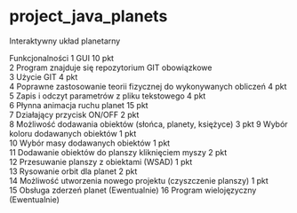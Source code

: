 # project_java_planets
Interaktywny układ planetarny

Funkcjonalności
1	GUI	10 pkt	
2	Program znajduje się repozytorium GIT	obowiązkowe		
3	Użycie GIT	4 pkt	
4	Poprawne zastosowanie teorii fizycznej do wykonywanych obliczeń	4 pkt	
5	Zapis i odczyt parametrów z pliku tekstowego	4 pkt	
6	Płynna animacja ruchu planet	15 pkt	
7	Działający przycisk ON/OFF	2 pkt	
8	Możliwość dodawania obiektów (słońca, planety, księżyce)	3 pkt
9	Wybór koloru dodawanych obiektów	1 pkt		
10	Wybór masy dodawanych obiektów	1 pkt		
11	Dodawanie obiektów do planszy kliknięciem myszy	2 pkt		
12	Przesuwanie planszy z obiektami (WSAD)	1 pkt		
13	Rysowanie orbit dla planet	2 pkt		
14	Możliwość utworzenia nowego projektu (czyszczenie planszy)	1 pkt		
15	Obsługa zderzeń planet (Ewentualnie)
16	Program wielojęzyczny	(Ewentualnie)
